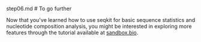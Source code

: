 step06.md # To go further

Now that you've learned how to use seqkit for basic sequence statistics and nucleotide composition analysis, you might be interested in exploring more features through the tutorial available at [sandbox.bio](https://sandbox.bio/tutorials/seqkit-intro).
